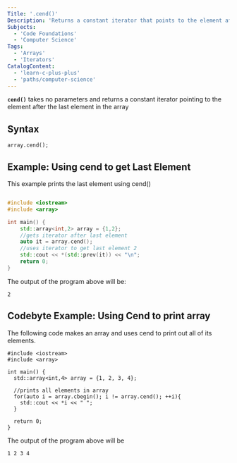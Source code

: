 ```yaml
---
Title: '.cend()'
Description: 'Returns a constant iterator that points to the element after the last element in the array.' 
Subjects: 
  - 'Code Foundations'
  - 'Computer Science'
Tags: 
  - 'Arrays'
  - 'Iterators'
CatalogContent: 
  - 'learn-c-plus-plus'
  - 'paths/computer-science'
---
```


**`cend()`** takes no parameters and returns a constant iterator pointing to the element 
after the last element in the array

## Syntax
```pseudo
array.cend();
```

## Example: Using cend to get Last Element

This example prints the last element using cend()

```cpp

#include <iostream>
#include <array>

int main() {
    std::array<int,2> array = {1,2};
    //gets iterator after last element
    auto it = array.cend();
    //uses iterator to get last element 2
    std::cout << *(std::prev(it)) << "\n";
    return 0;
}
```

The output of the program above will be:

```shell
2
```

## Codebyte Example: Using Cend to print array

The following code makes an array and uses cend to print out all of its elements.

```codebyte/cpp
#include <iostream>
#include <array>

int main() {
  std::array<int,4> array = {1, 2, 3, 4};

  //prints all elements in array
  for(auto i = array.cbegin(); i != array.cend(); ++i){
    std::cout << *i << " ";
  }

  return 0;
}
```
The output of the program above will be
```shell
1 2 3 4
```